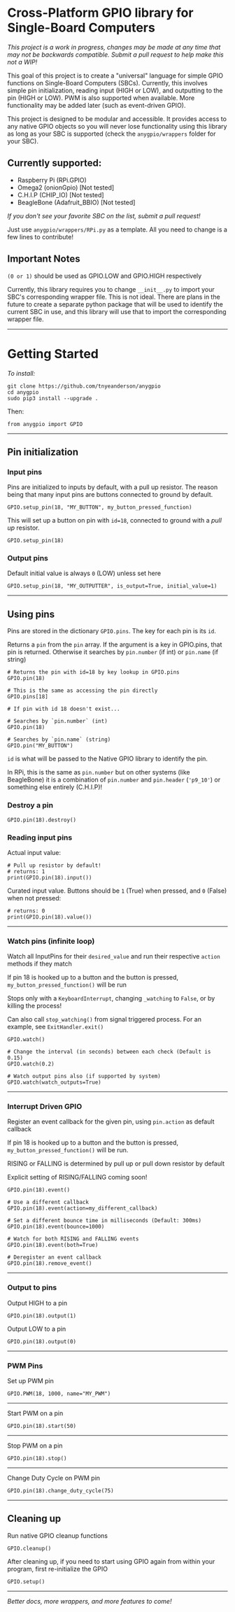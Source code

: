 # Cross-Platform GPIO library for Single-Board Computers

*This project is a work in progress, changes may be made at any time that may not be backwards compatible. Submit a pull request to help make this not a WIP!*

This goal of this project is to create a "universal"
language for simple GPIO functions on Single-Board Computers (SBCs). Currently, this involves simple pin initialization, reading input (HIGH or LOW), and outputting to the pin (HIGH or LOW). PWM is also supported when available. More functionality may be added later (such as event-driven GPIO).

This project is designed to be modular and accessible. It provides access to any native GPIO objects so you will never lose functionality using this library as long as your SBC is supported (check the `anygpio/wrappers` folder for your SBC).

## Currently supported:

* Raspberry Pi (RPi.GPIO)
* Omega2 (onionGpio) [Not tested]
* C.H.I.P (CHIP_IO) [Not tested]
* BeagleBone (Adafruit_BBIO) [Not tested]

*If you don't see your favorite SBC on the list, submit a pull request!*

Just use `anygpio/wrappers/RPi.py` as a template. All you need to change is a few lines to contribute!

## Important Notes

`(0 or 1)` should be used as GPIO.LOW and GPIO.HIGH respectively

Currently, this library requires you to change `__init__.py` to import your SBC's corresponding wrapper file. This is not ideal. There are plans in the future to create a separate python package that will be used to identify the current SBC in use, and this library will use that to import the corresponding wrapper file.

---

# Getting Started

*To install:*
```
git clone https://github.com/tnyeanderson/anygpio
cd anygpio
sudo pip3 install --upgrade .
```

Then:

```
from anygpio import GPIO
```

---

## Pin initialization

### Input pins

Pins are initialized to inputs by default, with a pull up resistor. The reason being that many input pins are buttons connected to ground by default.
```
GPIO.setup_pin(18, "MY_BUTTON", my_button_pressed_function)
```

This will set up a button on pin with `id=18`, connected to ground with a *pull up* resistor.
```
GPIO.setup_pin(18)
```

### Output pins

Default initial value is always `0` (LOW) unless set here
```
GPIO.setup_pin(18, "MY_OUTPUTTER", is_output=True, initial_value=1)
```

---

## Using pins

Pins are stored in the dictionary `GPIO.pins`. The key for each pin is its `id`.

Returns a `pin` from the `pin` array. If the argument is a key in GPIO.pins, that pin is returned. Otherwise it searches by `pin.number` (if int) or `pin.name` (if string)
```
# Returns the pin with id=18 by key lookup in GPIO.pins
GPIO.pin(18)

# This is the same as accessing the pin directly
GPIO.pins[18]

# If pin with id 18 doesn't exist...

# Searches by `pin.number` (int)
GPIO.pin(18)

# Searches by `pin.name` (string)
GPIO.pin("MY_BUTTON")
```

`id` is what will be passed to the Native GPIO library to identify the pin.

In RPi, this is the same as `pin.number` but on other systems (like BeagleBone) it is a combination of `pin.number` and `pin.header` (`'p9_10'`) or something else entirely (C.H.I.P)!


### Destroy a pin
```
GPIO.pin(18).destroy()
```

### Reading input pins

Actual input value:
```
# Pull up resistor by default!
# returns: 1
print(GPIO.pin(18).input())
```

Curated input value. Buttons should be `1` (True) when pressed, and `0` (False) when not pressed:
```
# returns: 0
print(GPIO.pin(18).value())
```

---

### Watch pins (infinite loop)

Watch all InputPins for their `desired_value` and run their respective `action` methods if they match

If pin 18 is hooked up to a button and the button is pressed, `my_button_pressed_function()` will be run

Stops only with a `KeyboardInterrupt`, changing `_watching` to `False`,
	or by killing the process!

Can also call `stop_watching()` from signal triggered process. For an example, see `ExitHandler.exit()`
```
GPIO.watch()

# Change the interval (in seconds) between each check (Default is 0.15)
GPIO.watch(0.2)

# Watch output pins also (if supported by system)
GPIO.watch(watch_outputs=True)
```

---

### Interrupt Driven GPIO

Register an event callback for the given pin, using `pin.action` as default callback

If pin 18 is hooked up to a button and the button is pressed, `my_button_pressed_function()` will be run.

RISING or FALLING is determined by pull up or pull down resistor by default

Explicit setting of RISING/FALLING coming soon!

```
GPIO.pin(18).event()

# Use a different callback
GPIO.pin(18).event(action=my_different_callback)

# Set a different bounce time in milliseconds (Default: 300ms)
GPIO.pin(18).event(bounce=1000)

# Watch for both RISING and FALLING events
GPIO.pin(18).event(both=True)

# Deregister an event callback
GPIO.pin(18).remove_event()
```

---

### Output to pins

Output HIGH to a pin
```
GPIO.pin(18).output(1)
```

Output LOW to a pin
```
GPIO.pin(18).output(0)
```


---

### PWM Pins

Set up PWM pin
```
GPIO.PWM(18, 1000, name="MY_PWM")
```

---

Start PWM on a pin
```
GPIO.pin(18).start(50)
```

---

Stop PWM on a pin
```
GPIO.pin(18).stop()
```

---

Change Duty Cycle on PWM pin
```
GPIO.pin(18).change_duty_cycle(75)
```

---

## Cleaning up

Run native GPIO cleanup functions
```
GPIO.cleanup()
```

After cleaning up, if you need to start using GPIO again from within your program, first re-initialize the GPIO
```
GPIO.setup()
```

---

*Better docs, more wrappers, and more features to come!*
